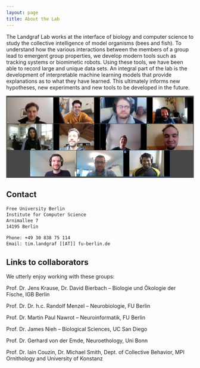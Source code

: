```yaml
---
layout: page
title: About the Lab
---
```

The Landgraf Lab works at the interface of biology and computer science to study the collective intelligence of model organisms (bees and fish). To understand how the various interactions between the members of a group lead to emergent group properties, we develop modern tools such as tracking systems or biomimetic robots. Using these tools, we have been able to record large and unique data sets. An integral part of the lab is the development of interpretable machine learning models that provide explanations as to what they have learned. This ultimately informs new hypotheses, new experiments and new tools to be developed in the future. 

<img src="./assets/images/lab_photo.png"/>

## Contact

```
Free University Berlin 
Institute for Computer Science 
Arnimallee 7 
14195 Berlin 
```

```
Phone: +49 30 838 75 114 
Email: tim.landgraf [[AT]] fu-berlin.de 
```
##  Links to collaborators

We utterly enjoy working with these groups:

Prof. Dr. Jens Krause, Dr. David Bierbach – Biologie und Ökologie der Fische, IGB Berlin

Prof. Dr. Dr. h.c. Randolf Menzel – Neurobiologie, FU Berlin

Prof. Dr. Martin Paul Nawrot – Neuroinformatik, FU Berlin

Prof. Dr. James Nieh – Biological Sciences, UC San Diego

Prof. Dr. Gerhard von der Emde, Neuroethology, Uni Bonn

Prof. Dr. Iain Couzin, Dr. Michael Smith, Dept. of Collective Behavior, MPI Ornithology and University of Konstanz


